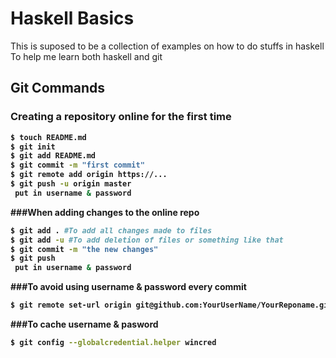 # Haskell Basics
This is suposed to be a collection of examples on how to do stuffs in haskell
To help me learn both haskell and git

## Git Commands

### Creating a repository online for the <b> first time<b> 

``` sh
$ touch README.md
$ git init 
$ git add README.md
$ git commit -m "first commit" 
$ git remote add origin https://...
$ git push -u origin master
 put in username & password 

```

###When adding changes to the online repo
``` sh
$ git add . #To add all changes made to files
$ git add -u #To add deletion of files or something like that
$ git commit -m "the new changes" 
$ git push 
 put in username & password

```

###To avoid using username & password every commit

``` sh
$ git remote set-url origin git@github.com:YourUserName/YourReponame.git
```

###To cache username & pasword
``` sh
$ git config --globalcredential.helper wincred
```
